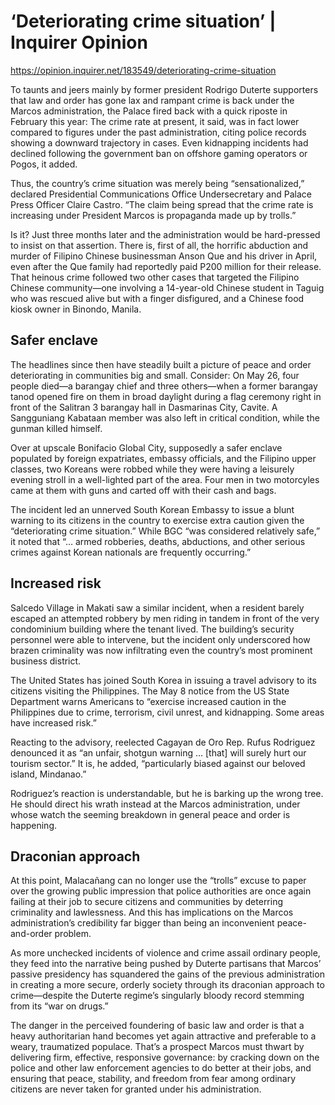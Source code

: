 # ‘Deteriorating crime situation’ | Inquirer Opinion

https://opinion.inquirer.net/183549/deteriorating-crime-situation



To taunts and jeers mainly by former president Rodrigo Duterte supporters that law and order has gone lax and rampant crime is back under the Marcos administration, the Palace fired back with a quick riposte in February this year: The crime rate at present, it said, was in fact lower compared to figures under the past administration, citing police records showing a downward trajectory in cases. Even kidnapping incidents had declined following the government ban on offshore gaming operators or Pogos, it added.

Thus, the country’s crime situation was merely being “sensationalized,” declared Presidential Communications Office Undersecretary and Palace Press Officer Claire Castro. “The claim being spread that the crime rate is increasing under President Marcos is propaganda made up by trolls.”

Is it? Just three months later and the administration would be hard-pressed to insist on that assertion. There is, first of all, the horrific abduction and murder of Filipino Chinese businessman Anson Que and his driver in April, even after the Que family had reportedly paid P200 million for their release. That heinous crime followed two other cases that targeted the Filipino Chinese community—one involving a 14-year-old Chinese student in Taguig who was rescued alive but with a finger disfigured, and a Chinese food kiosk owner in Binondo, Manila.



##  Safer enclave



The headlines since then have steadily built a picture of peace and order deteriorating in communities big and small. Consider: On May 26, four people died—a barangay chief and three others—when a former barangay tanod opened fire on them in broad daylight during a flag ceremony right in front of the Salitran 3 barangay hall in Dasmarinas City, Cavite. A Sangguniang Kabataan member was also left in critical condition, while the gunman killed himself.

Over at upscale Bonifacio Global City, supposedly a safer enclave populated by foreign expatriates, embassy officials, and the Filipino upper classes, two Koreans were robbed while they were having a leisurely evening stroll in a well-lighted part of the area. Four men in two motorcyles came at them with guns and carted off with their cash and bags.

The incident led an unnerved South Korean Embassy to issue a blunt warning to its citizens in the country to exercise extra caution given the “deteriorating crime situation.” While BGC “was considered relatively safe,” it noted that “… armed robberies, deaths, abductions, and other serious crimes against Korean nationals are frequently occurring.”



##  Increased risk



Salcedo Village in Makati saw a similar incident, when a resident barely escaped an attempted robbery by men riding in tandem in front of the very condominium building where the tenant lived. The building’s security personnel were able to intervene, but the incident only underscored how brazen criminality was now infiltrating even the country’s most prominent business district.

The United States has joined South Korea in issuing a travel advisory to its citizens visiting the Philippines. The May 8 notice from the US State Department warns Americans to “exercise increased caution in the Philippines due to crime, terrorism, civil unrest, and kidnapping. Some areas have increased risk.”

Reacting to the advisory, reelected Cagayan de Oro Rep. Rufus Rodriguez denounced it as “an unfair, shotgun warning … [that] will surely hurt our tourism sector.” It is, he added, “particularly biased against our beloved island, Mindanao.”

Rodriguez’s reaction is understandable, but he is barking up the wrong tree. He should direct his wrath instead at the Marcos administration, under whose watch the seeming breakdown in general peace and order is happening.



##  Draconian approach



At this point, Malacañang can no longer use the “trolls” excuse to paper over the growing public impression that police authorities are once again failing at their job to secure citizens and communities by deterring criminality and lawlessness. And this has implications on the Marcos administration’s credibility far bigger than being an inconvenient peace-and-order problem. 

As more unchecked incidents of violence and crime assail ordinary people, they feed into the narrative being pushed by Duterte partisans that Marcos’ passive presidency has squandered the gains of the previous administration in creating a more secure, orderly society through its draconian approach to crime—despite the Duterte regime’s singularly bloody record stemming from its “war on drugs.”

The danger in the perceived foundering of basic law and order is that a heavy authoritarian hand becomes yet again attractive and preferable to a weary, traumatized populace. That’s a prospect Marcos must thwart by delivering firm, effective, responsive governance: by cracking down on the police and other law enforcement agencies to do better at their jobs, and ensuring that peace, stability, and freedom from fear among ordinary citizens are never taken for granted under his administration.